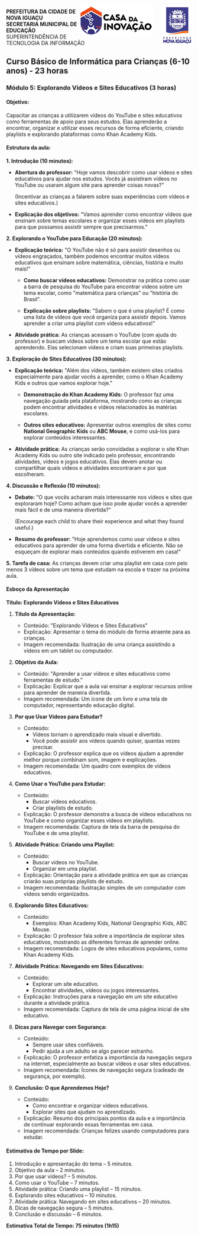 <img src="../Imagem/logopcni.png" align="right" style="margin-top:5px; " />
<img src="../Imagem/logoCasaInovacao.png" align="right" style="margin-top:5px;margin-right:20px" />

**PREFEITURA DA CIDADE DE NOVA IGUAÇU** <br>
**SECRETARIA MUNICIPAL DE EDUCAÇÃO** <br>
SUPERINTENDÊNCIA DE TECNOLOGIA DA INFORMAÇÃO <br>

## Curso Básico de Informática para Crianças (6-10 anos) - 23 horas

### Módulo 5: Explorando Vídeos e Sites Educativos (3 horas)

#### **Objetivo:**
Capacitar as crianças a utilizarem vídeos do YouTube e sites educativos como ferramentas de apoio para seus estudos. Elas aprenderão a encontrar, organizar e utilizar esses recursos de forma eficiente, criando playlists e explorando plataformas como Khan Academy Kids.

#### Estrutura da aula:

**1. Introdução (10 minutos):**
- **Abertura do professor:**
  "Hoje vamos descobrir como usar vídeos e sites educativos para ajudar nos estudos. Vocês já assistiram vídeos no YouTube ou usaram algum site para aprender coisas novas?"
  
  (Incentivar as crianças a falarem sobre suas experiências com vídeos e sites educativos.)

- **Explicação dos objetivos:**
  "Vamos aprender como encontrar vídeos que ensinam sobre temas escolares e organizar esses vídeos em playlists para que possamos assistir sempre que precisarmos."

**2. Explorando o YouTube para Educação (20 minutos):**
- **Explicação teórica:**
  "O YouTube não é só para assistir desenhos ou vídeos engraçados, também podemos encontrar muitos vídeos educativos que ensinam sobre matemática, ciências, história e muito mais!"

  - **Como buscar vídeos educativos:**
    Demonstrar na prática como usar a barra de pesquisa do YouTube para encontrar vídeos sobre um tema escolar, como "matemática para crianças" ou "história do Brasil".

  - **Explicação sobre playlists:**
    "Sabem o que é uma playlist? É como uma lista de vídeos que você organiza para assistir depois. Vamos aprender a criar uma playlist com vídeos educativos!"

- **Atividade prática:**
  As crianças acessam o YouTube (com ajuda do professor) e buscam vídeos sobre um tema escolar que estão aprendendo. Elas selecionam vídeos e criam suas primeiras playlists.

**3. Exploração de Sites Educativos (30 minutos):**
- **Explicação teórica:**
  "Além dos vídeos, também existem sites criados especialmente para ajudar vocês a aprender, como o Khan Academy Kids e outros que vamos explorar hoje."

  - **Demonstração do Khan Academy Kids:**
    O professor faz uma navegação guiada pela plataforma, mostrando como as crianças podem encontrar atividades e vídeos relacionados às matérias escolares.

  - **Outros sites educativos:**
    Apresentar outros exemplos de sites como **National Geographic Kids** ou **ABC Mouse**, e como usá-los para explorar conteúdos interessantes.

- **Atividade prática:**
  As crianças serão convidadas a explorar o site Khan Academy Kids ou outro site indicado pelo professor, encontrando atividades, vídeos e jogos educativos. Elas devem anotar ou compartilhar quais vídeos e atividades encontraram e por que escolheram.

**4. Discussão e Reflexão (10 minutos):**
- **Debate:**
  "O que vocês acharam mais interessante nos vídeos e sites que exploraram hoje? Como acham que isso pode ajudar vocês a aprender mais fácil e de uma maneira divertida?"

  (Encourage each child to share their experience and what they found useful.)

- **Resumo do professor:**
  "Hoje aprendemos como usar vídeos e sites educativos para aprender de uma forma divertida e eficiente. Não se esqueçam de explorar mais conteúdos quando estiverem em casa!"

**5. Tarefa de casa:**
  As crianças devem criar uma playlist em casa com pelo menos 3 vídeos sobre um tema que estudam na escola e trazer na próxima aula.


#### Esboço da Apresentação

**Título: Explorando Vídeos e Sites Educativos**

1. **Título da Apresentação:**
   - Conteúdo: "Explorando Vídeos e Sites Educativos"
   - Explicação: Apresentar o tema do módulo de forma atraente para as crianças.
   - Imagem recomendada: Ilustração de uma criança assistindo a vídeos em um tablet ou computador.

2. **Objetivo da Aula:**
   - Conteúdo: "Aprender a usar vídeos e sites educativos como ferramentas de estudo."
   - Explicação: Explicar que a aula vai ensinar a explorar recursos online para aprender de maneira divertida.
   - Imagem recomendada: Um ícone de um livro e uma tela de computador, representando educação digital.

3. **Por que Usar Vídeos para Estudar?**
   - Conteúdo:
     - Vídeos tornam o aprendizado mais visual e divertido.
     - Você pode assistir aos vídeos quando quiser, quantas vezes precisar.
   - Explicação: O professor explica que os vídeos ajudam a aprender melhor porque combinam som, imagem e explicações.
   - Imagem recomendada: Um quadro com exemplos de vídeos educativos.

4. **Como Usar o YouTube para Estudar:**
   - Conteúdo:
     - Buscar vídeos educativos.
     - Criar playlists de estudo.
   - Explicação: O professor demonstra a busca de vídeos educativos no YouTube e como organizar esses vídeos em playlists.
   - Imagem recomendada: Captura de tela da barra de pesquisa do YouTube e de uma playlist.

5. **Atividade Prática: Criando uma Playlist:**
   - Conteúdo:
     - Buscar vídeos no YouTube.
     - Organizar em uma playlist.
   - Explicação: Orientação para a atividade prática em que as crianças criarão suas próprias playlists de estudo.
   - Imagem recomendada: Ilustração simples de um computador com vídeos sendo organizados.

6. **Explorando Sites Educativos:**
   - Conteúdo:
     - Exemplos: Khan Academy Kids, National Geographic Kids, ABC Mouse.
   - Explicação: O professor fala sobre a importância de explorar sites educativos, mostrando as diferentes formas de aprender online.
   - Imagem recomendada: Logos de sites educativos populares, como Khan Academy Kids.

7. **Atividade Prática: Navegando em Sites Educativos:**
   - Conteúdo:
     - Explorar um site educativo.
     - Encontrar atividades, vídeos ou jogos interessantes.
   - Explicação: Instruções para a navegação em um site educativo durante a atividade prática.
   - Imagem recomendada: Captura de tela de uma página inicial de site educativo.

8. **Dicas para Navegar com Segurança:**
   - Conteúdo:
     - Sempre usar sites confiáveis.
     - Pedir ajuda a um adulto se algo parecer estranho.
   - Explicação: O professor enfatiza a importância da navegação segura na internet, especialmente ao buscar vídeos e usar sites educativos.
   - Imagem recomendada: Ícones de navegação segura (cadeado de segurança, por exemplo).

9. **Conclusão: O que Aprendemos Hoje?**
   - Conteúdo:
     - Como encontrar e organizar vídeos educativos.
     - Explorar sites que ajudam no aprendizado.
   - Explicação: Resumo dos principais pontos da aula e a importância de continuar explorando essas ferramentas em casa.
   - Imagem recomendada: Crianças felizes usando computadores para estudar.

#### Estimativa de Tempo por Slide:

1. Introdução e apresentação do tema – 5 minutos.
2. Objetivo da aula – 2 minutos.
3. Por que usar vídeos? – 5 minutos.
4. Como usar o YouTube – 7 minutos.
5. Atividade prática: Criando uma playlist – 15 minutos.
6. Explorando sites educativos – 10 minutos.
7. Atividade prática: Navegando em sites educativos – 20 minutos.
8. Dicas de navegação segura – 5 minutos.
9. Conclusão e discussão – 6 minutos.

**Estimativa Total de Tempo: 75 minutos (1h15)**

